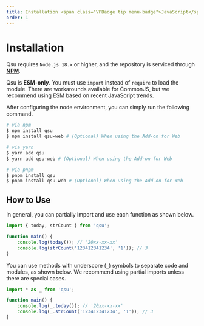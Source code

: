 ```yaml
---
title: Installation <span class="VPBadge tip menu-badge">JavaScript</span>
order: 1
---
```


# Installation <Badge type="tip" text="JavaScript" />

Qsu requires `Node.js 18.x` or higher, and the repository is serviced through **[NPM](https://npmjs.com)**.

Qsu is **ESM-only**. You must use `import` instead of `require` to load the module. There are workarounds available for CommonJS, but we recommend using ESM based on recent JavaScript trends.

After configuring the node environment, you can simply run the following command.

```bash
# via npm
$ npm install qsu
$ npm install qsu-web # (Optional) When using the Add-on for Web

# via yarn
$ yarn add qsu
$ yarn add qsu-web # (Optional) When using the Add-on for Web

# via pnpm
$ pnpm install qsu
$ pnpm install qsu-web # (Optional) When using the Add-on for Web
```

## How to Use

In general, you can partially import and use each function as shown below.

```javascript
import { today, strCount } from 'qsu';

function main() {
	console.log(today()); // '20xx-xx-xx'
	console.log(strCount('123412341234', '1')); // 3
}
```

You can use methods with underscore (`_`) symbols to separate code and modules, as shown below. We recommend using partial imports unless there are special cases.

```javascript
import * as _ from 'qsu';

function main() {
	console.log(_.today()); // '20xx-xx-xx'
	console.log(_.strCount('123412341234', '1')); // 3
}
```
